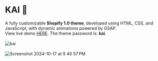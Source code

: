 # KAI 👜

A fully customizable **Shopify 1.0 theme**, developed using HTML, CSS, and JavaScript, with dynamic animations powered by GSAP. <br>View live demo [HERE](https://kaitheme.myshopify.com/). The theme password is: **kai**.
<br>
<br>
![kai](https://github.com/user-attachments/assets/ac7f7321-29a5-4b45-a72b-aa1d330cbdc2) 
<br>
<br>
![Screenshot 2024-10-17 at 9 40 57 PM](https://github.com/user-attachments/assets/f5de4b5f-56ff-4aee-90a4-36d0f5a4f80c)
<br>
<br>
